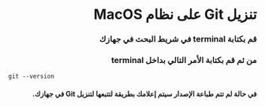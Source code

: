 ﻿# <div dir = rtl >  تنزيل Git على نظام MacOS</dir >
### <div dir = rtl > قم بكتابة terminal في شريط البحث في جهازك </dir >
### <div dir = rtl > من ثم قم بكتابة الأمر التالي بداخل terminal</dir >
```shell
git --version
```
#### <div dir = rtl >في حالة لم تتم طباعة الإصدار سيتم إعلامك بطريقة لتتبعها لتنزيل Git في جهازك.</dir >




